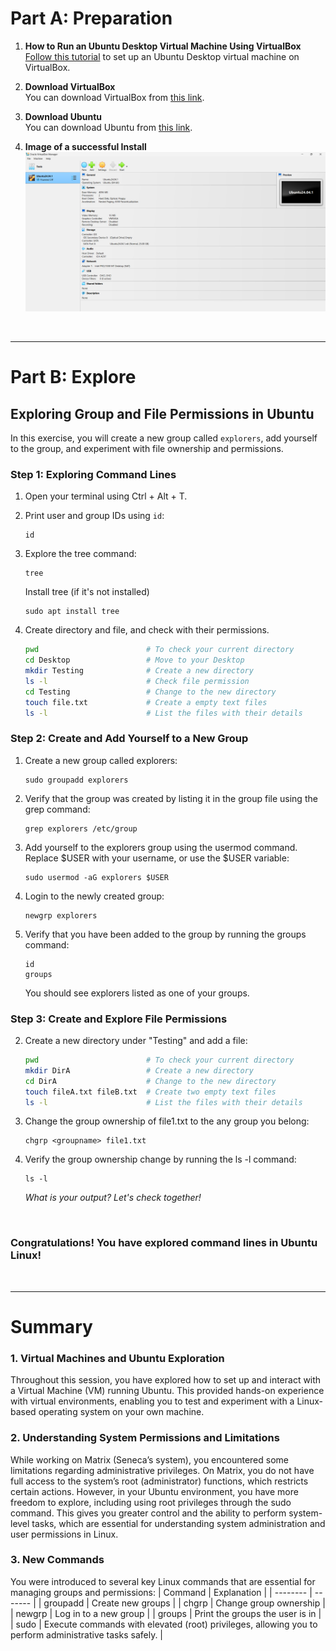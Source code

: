# Part A: Preparation

1. **How to Run an Ubuntu Desktop Virtual Machine Using VirtualBox**  
   [Follow this tutorial](https://ubuntu.com/tutorials/how-to-run-ubuntu-desktop-on-a-virtual-machine-using-virtualbox#1-overview) to set up an Ubuntu Desktop virtual machine on VirtualBox.

3. **Download VirtualBox**  
   You can download VirtualBox from [this link](https://www.virtualbox.org/wiki/Downloads).

4. **Download Ubuntu**  
   You can download Ubuntu from [this link](https://ubuntu.com/download/desktop).

5. **Image of a successful Install**  
   ![image](./images/w8_ubuntu_success.png)

<br>

---

# Part B: Explore

## Exploring Group and File Permissions in Ubuntu

In this exercise, you will create a new group called `explorers`, add yourself to the group, and experiment with file ownership and permissions.

### Step 1: Exploring Command Lines

1. Open your terminal using Ctrl + Alt + T.
2. Print user and group IDs using `id`:  
   ```
   id
   ```
3. Explore the tree command:
   ```
   tree
   ```
   Install tree (if it's not installed) 
   ```
   sudo apt install tree
   ```

4. Create directory and file, and check with their permissions.
   ```bash
   pwd                        # To check your current directory
   cd Desktop                 # Move to your Desktop
   mkdir Testing              # Create a new directory
   ls -l                      # Check file permission
   cd Testing                 # Change to the new directory
   touch file.txt             # Create a empty text files
   ls -l                      # List the files with their details
   ```

### Step 2: Create and Add Yourself to a New Group
1. Create a new group called explorers:
   ```
   sudo groupadd explorers
   ```

2. Verify that the group was created by listing it in the group file using the grep command:
   ```
   grep explorers /etc/group
   ```

3. Add yourself to the explorers group using the usermod command. Replace $USER with your username, or use the $USER variable:
   ```
   sudo usermod -aG explorers $USER
   ```
4. Login to the newly created group:
   ```
   newgrp explorers
   ```
5. Verify that you have been added to the group by running the groups command:
   ```
   id
   groups
   ```
   You should see explorers listed as one of your groups.


### Step 3: Create and Explore File Permissions

2. Create a new directory under "Testing" and add a file:
   ```bash
   pwd                        # To check your current directory
   mkdir DirA                 # Create a new directory
   cd DirA                    # Change to the new directory
   touch fileA.txt fileB.txt  # Create two empty text files
   ls -l                      # List the files with their details
   ```
   
3. Change the group ownership of file1.txt to the any group you belong:
   ```
   chgrp <groupname> file1.txt
   ```

4. Verify the group ownership change by running the ls -l command:
   ```
   ls -l
   ```
   *What is your output? Let's check together!*
  
<br>

### Congratulations! You have explored command lines in Ubuntu Linux!

<br>

---

# Summary
### 1. Virtual Machines and Ubuntu Exploration
Throughout this session, you have explored how to set up and interact with a Virtual Machine (VM) running Ubuntu. This provided hands-on experience with virtual environments, enabling you to test and experiment with a Linux-based operating system on your own machine.

### 2. Understanding System Permissions and Limitations
While working on Matrix (Seneca’s system), you encountered some limitations regarding administrative privileges. On Matrix, you do not have full access to the system’s root (administrator) functions, which restricts certain actions. However, in your Ubuntu environment, you have more freedom to explore, including using root privileges through the sudo command. This gives you greater control and the ability to perform system-level tasks, which are essential for understanding system administration and user permissions in Linux.

### 3. New Commands
  You were introduced to several key Linux commands that are essential for managing groups and permissions:
  | Command    | Explanation |
  | -------- | ------- |
  | groupadd  | Create new groups |
  | chgrp | Change group ownership |
  | newgrp    | Log in to a new group |
  | groups    | Print the groups the user is in |
  | sudo    | Execute commands with elevated (root) privileges, allowing you to perform administrative tasks safely. |
